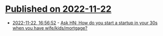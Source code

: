 # [Published on 2022-11-22](index.md)

* [2022-11-22, 16:56:52](https://news.ycombinator.com/item?id=33707889) - [Ask HN: How do you start a startup in your 30s when you have wife/kids/mortgage?](https://news.ycombinator.com/item?id=33707889)
